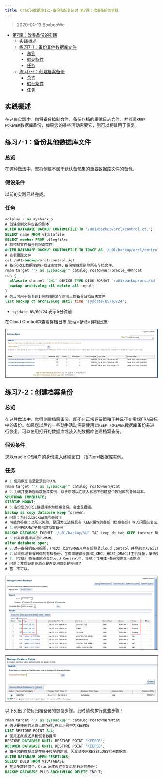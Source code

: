 ```yaml
---
title: Oracle数据库12c-备份和恢复研讨 第7课：改善备份的实践
---
```


> 2020-04-13 BoobooWei

<!-- MDTOC maxdepth:6 firsth1:1 numbering:0 flatten:0 bullets:1 updateOnSave:1 -->

- [第7课：改善备份的实践](#第7课：改善备份的实践)
  - [实践概述](#实践概述)
  - [练习7-1：备份其他数据库文件](#练习7-1：备份其他数据库文件)
    - [总览](#总览)
    - [假设条件](#假设条件)
    - [任务](#任务)
  - [练习7-2：创建档案备份](#练习7-2：创建档案备份)
    - [总览](#总览)
    - [假设条件](#假设条件)
    - [任务](#任务)

<!-- /MDTOC -->

## 实践概述

在这些实践中，您将备份控制文件，备份存档的重做日志文件，并创建`KEEP FOREVER`数据库备份，如果您的某些活动需要它，则可以将其用于恢复。

## 练习7-1：备份其他数据库文件

### 总览

在这种做法中，您将创建不属于默认备份集的重要数据库文件的备份。

### 假设条件

以前的实践已经完成。

### 任务

```sql
sqlplus / as sysbackup
# 创建控制文件的备份副本
ALTER DATABASE BACKUP CONTROLFILE TO '/u01/backup/orcl/control.ctl';
SELECT name FROM v$datafile;
SELECT member FROM v$logfile;
# 将控制文件备份到跟踪文件
ALTER DATABASE BACKUP CONTROLFILE TO TRACE AS '/u01/backup/orcl/control.sql';
# 查看跟踪文件
cat /u01/backup/orcl/control.sql
# 备份ORCL数据库的存档日志文件，备份完成后删除所有存档文件。
rman target "'/ as sysbackup'" catalog rcatowner/oracle_4U@rcat
run {
  allocate channel "CH1" DEVICE TYPE DISK FORMAT '/u01/backup/orcl/%U';
  backup archivelog all delete all input;
}
# 列出可用于恢复到1小时前的某个时间点的备份归档日志文件
list backup of archivelog until time 'sysdate-05/60/24';
```

- `sysdate-05/60/24` 表示5分钟前

在Cloud Control中查看存档日志,管理>存储>存档日志:

![](pic/010.png)

## 练习7-2：创建档案备份

### 总览

在这种做法中，您将创建档案备份，即不在正常保留策略下并且不在常规FRA目标中的备份。如果您以后的一些动手活动需要使用此`KEEP FOREVER`数据库备份来进行恢复。可以使用打开的数据库或装入的数据库创建档案备份。

### 假设条件

您以oracle OS用户的身份进入终端窗口，指向orcl数据库实例。

### 任务

```sql
# 1.使用恢复目录登录到RMAN。
rman target "'/ as sysbackup'" catalog rcatowner@rcat
# 2.关闭并重新启动数据库实例，以便您可以在装入状态下创建整个数据库的备份副本。
SHUTDOWN IMMEDIATE;
STARTUP MOUNT;
# 3.备份您的ORCL数据库作为档案备份。会出现报错。
backup as copy database keep forever;
# 问题：为什么backup命令失败？
# 可能的答案：之所以失败，是因为无法将具有 KEEP属性的备份（档案备份）写入闪回恢复区。允许这样做有可能导致快速恢复区空间不足。此错误将迫使您指定其他位置。
# 4.使用FORMAT子句创建档案备份
BACKUP DATABASE FORMAT '/u01/backup/%U' TAG keep_db_tag KEEP forever RESTORE POINT KEEPDB;
# 5.打开数据库并退出RMAN。
alter database open;
# 6.对于备份的备用视图，（可选）以SYSMAN用户身份登录Cloud Control 并导航至Availability> Backup＆Recovery> Manage Current Backups。（看对于KEEP_DB_TAG标签。）
# 7.如果你没有看到你的存档备份，在页面底部设置NC_ORCL_HOST_ORACLE主机凭据，单击交叉检查所有。
# 8.（可选）查看还原点在Cloud Control中，导航：可用性>备份和恢复>还原点
# 问题：非保证的还原点是否使用额外的空间？
# 答：不可以。
```

![](pic/011.png)

![](pic/012.png)

以下列出了使用归档备份的恢复步骤。此时请勿执行这些步骤！

```sql
rman target "'/ as sysbackup'" catalog rcatowner@rcat
# 确认要使用的还原点的名称,在此示例中为KEEPDB
LIST RESTORE POINT ALL;
# 使用还原点还原和恢复数据库
RESTORE DATABASE UNTIL RESTORE POINT 'KEEPDB';
RECOVER DATABASE UNTIL RESTORE POINT 'KEEPDB';
# 由于您的数据库现在处于较早的时间，因此请使用RESETLOGS打开数据库
ALTER DATABASE OPEN RESETLOGS;
SELECT DBID FROM V$DATABASE;
# 在大多数环境中，Oracle建议在恢复后执行新的备份：
BACKUP DATABASE PLUS ARCHIVELOG DELETE INPUT;
```

